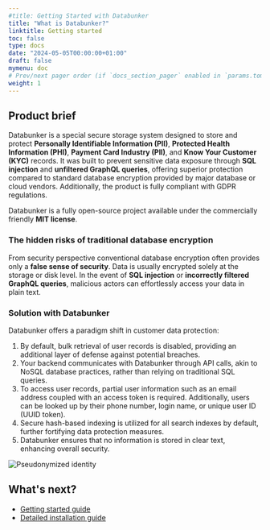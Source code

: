```yaml
---
#title: Getting Started with Databunker
title: "What is Databunker?"
linktitle: Getting started
toc: false
type: docs
date: "2024-05-05T00:00:00+01:00"
draft: false
mymenu: doc
# Prev/next pager order (if `docs_section_pager` enabled in `params.toml`)
weight: 1
---
```

## Product brief

Databunker is a special secure storage system designed to store and protect **Personally Identifiable Information (PII)**, **Protected Health Information (PHI)**, **Payment Card Industry (PII)**, and **Know Your Customer (KYC)** records. It was built to prevent sensitive data exposure through **SQL injection** and **unfiltered GraphQL queries**, offering superior protection compared to standard database encryption provided by major database or cloud vendors. Additionally, the product is fully compliant with GDPR regulations.

Databunker is a fully open-source project available under the commercially friendly **MIT license**.

### The hidden risks of traditional database encryption

From security perspective conventional database encryption often provides only a **false sense of security**. Data is usually encrypted solely at the storage or disk level. In the event of **SQL injection** or **incorrectly filtered GraphQL queries**, malicious actors can effortlessly access your data in plain text.

### Solution with Databunker
Databunker offers a paradigm shift in customer data protection:
1. By default, bulk retrieval of user records is disabled, providing an additional layer of defense against potential breaches.
2. Your backend communicates with Databunker through API calls, akin to NoSQL database practices, rather than relying on traditional SQL queries.
3. To access user records, partial user information such as an email address coupled with an access token is required. Additionally, users can be looked up by their phone number, login name, or unique user ID (UUID token).
4. Secure hash-based indexing is utilized for all search indexes by default, further fortifying data protection measures.
5. Databunker ensures that no information is stored in clear text, enhancing overall security.

![Pseudonymized identity](/img/pseudonymized-identity.png)

## What's next?
- [Getting started guide](/doc/start/)
- [Detailed installation guide](/doc/install/)

